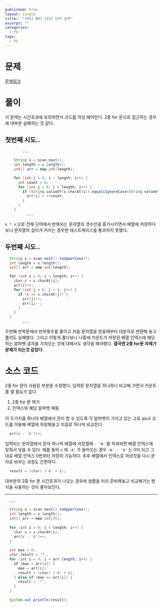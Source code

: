 ```yaml
---
published: true
layout: single
title:  "[PS] BOJ 1157 단어 공부"
excerpt: ""
categories:
  - PS
tags:
  - PS
---
```


# 문제

[문제링크](https://www.acmicpc.net/problem/1157)

# 풀이
이 문제는 시간초과에 유의하면서 코드를 작성 해야한다. 2중 for 문으로 접근하는 경우에 대부분 실패하는 것 같다.

## 첫번째 시도..

```java
        ...

    String s = scan.next();
    int length = s.length();
    int[] arr = new int[length];

    for (int i = 0; i < length; i++) {
      int count = 0;
      for (int j = 0; j < length; j++) {
        if (String.valueOf(s.charAt(i)).equalsIgnoreCase(String.valueOf(s.charAt(j)))) {
          arr[i] = ++count;
        }
      }
    }
          ...
```
`n * n` 으로 전체 단어에서 반복되는 문자열의 갯수만큼 증가시키면서 배열에 저장하다보니 문자열의 길이가 커지는 경우엔 테스트케이스를 통과하지 못했다.

## 두번째 시도..

```java
  String s = scan.next().toUpperCase();
  int length = s.length();
  int[] arr = new int[length];

  for (int i = 0; i < length; i++) {
    char c = s.charAt(i);
    arr[i]++;
    for (int j = 0; j < i; j++) {
      if (c == s.charAt(j)) {
        arr[j]++;
        arr[i]--;
      }
    }
  }
        ...
```

두번째 반복문에서 반복횟수를 줄이고 처음 문자열을 받을때부터 대문자로 변환해 놓고 풀어도 실패했다. 그리고 이렇게 풀다보니 나중에 카운트가 저장된 배열 인덱스에 해당하는 알파벳 글자를 가져오는 것에 대해서도 생각을 해야했다.
**결국엔 2중 for문 자체가 문제가 되는것 같았다.**



# 소스 코드
2중 for 문이 사용된 부분을 수정했다. 
입력된 문자열을 하나하나 비교해 가면서 카운트를 셀 필요가 없다. 
1. 2중 for 문 제거
2. 인덱스와 해당 알파벳 매핑

이 두가지를 하나의 배열에서 관리 할 수 있도록 각 알파벳이 가지고 있는 고유 ascii 코드를 이용해 배열에 저장해놓고 이걸로 하나씩 비교한다.
```java
  arr[c - 'A']++;
```
입력되는 문자열에서 문자 하나씩 배열에 저장할때 `- 'A'` 를 하게되면 배열 인덱스에 맞춰서 넣을 수 있다.
예를 들어 c 에 `'A'` 가 들어오는 경우 `'A' - 'A'` 는 0이 되고 그대로 배열 인덱스 0번부터 저장이 가능하다.
추후 배열에서 인덱스로 꺼낸것을 다시 문자로 바꾸는 과정도 간편하다.
```java
  result = (char) ('A' + i);
```

대부분의 2중 for 문 시간초과가 나오는 경우에 샘플을 미리 준비해놓고 비교해가는 방식을 사용하는 것이 좋아보인다.

---

```java
  ...

  String s = scan.next().toUpperCase();
  int length = s.length();
  int[] arr = new int[26];
  
  for (int i = 0; i < length; i++) {
    char c = s.charAt(i);
    arr[c - 'A']++;
  }
  
  int max = 0;
  char result = '?';
  for (int i = 0; i < arr.length; i++) {
    if (max < arr[i]) {
      max = arr[i];
      result = (char) ('A' + i);
    } else if (max == arr[i]) {
      result = '?';
    }
  }
  
  System.out.println(result);
```

